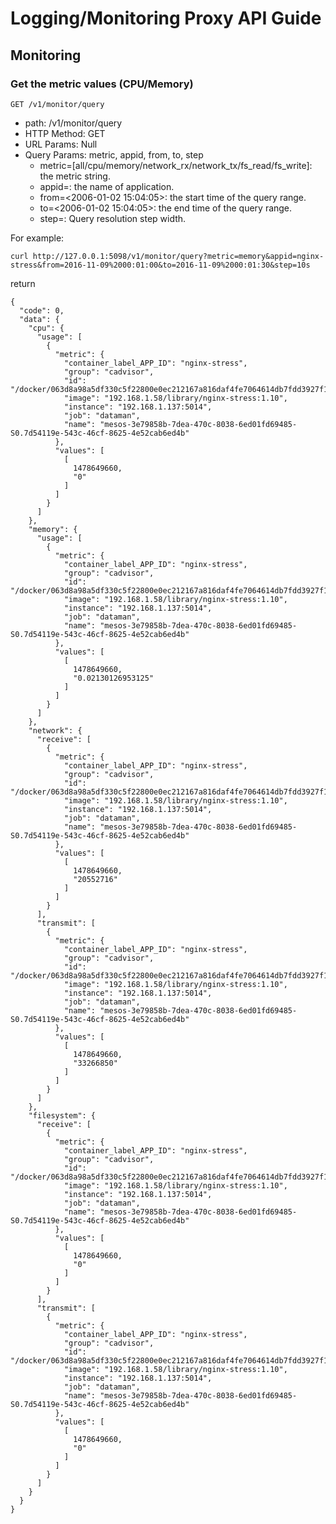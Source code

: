# Logging/Monitoring Proxy API Guide

## Monitoring

### Get the metric values (CPU/Memory)

```GET /v1/monitor/query```

- path: /v1/monitor/query
- HTTP Method: GET
- URL Params: Null
- Query Params: metric, appid, from, to, step
  - metric=[all/cpu/memory/network_rx/network_tx/fs_read/fs_write]: the metric string.
  - appid=<string>: the name of application.
  - from=<2006-01-02 15:04:05>: the start time of the query range.
  - to=<2006-01-02 15:04:05>: the end time of the query range.
  - step=<duration>: Query resolution step width.

For example:
```
curl http://127.0.0.1:5098/v1/monitor/query?metric=memory&appid=nginx-stress&from=2016-11-09%2000:01:00&to=2016-11-09%2000:01:30&step=10s
```
return
```
{
  "code": 0,
  "data": {
    "cpu": {
      "usage": [
        {
          "metric": {
            "container_label_APP_ID": "nginx-stress",
            "group": "cadvisor",
            "id": "/docker/063d8a98a5df330c5f22800e0ec212167a816daf4fe7064614db7fdd3927f12a",
            "image": "192.168.1.58/library/nginx-stress:1.10",
            "instance": "192.168.1.137:5014",
            "job": "dataman",
            "name": "mesos-3e79858b-7dea-470c-8038-6ed01fd69485-S0.7d54119e-543c-46cf-8625-4e52cab6ed4b"
          },
          "values": [
            [
              1478649660,
              "0"
            ]
          ]
        }
      ]
    },
    "memory": {
      "usage": [
        {
          "metric": {
            "container_label_APP_ID": "nginx-stress",
            "group": "cadvisor",
            "id": "/docker/063d8a98a5df330c5f22800e0ec212167a816daf4fe7064614db7fdd3927f12a",
            "image": "192.168.1.58/library/nginx-stress:1.10",
            "instance": "192.168.1.137:5014",
            "job": "dataman",
            "name": "mesos-3e79858b-7dea-470c-8038-6ed01fd69485-S0.7d54119e-543c-46cf-8625-4e52cab6ed4b"
          },
          "values": [
            [
              1478649660,
              "0.02130126953125"
            ]
          ]
        }
      ]
    },
    "network": {
      "receive": [
        {
          "metric": {
            "container_label_APP_ID": "nginx-stress",
            "group": "cadvisor",
            "id": "/docker/063d8a98a5df330c5f22800e0ec212167a816daf4fe7064614db7fdd3927f12a",
            "image": "192.168.1.58/library/nginx-stress:1.10",
            "instance": "192.168.1.137:5014",
            "job": "dataman",
            "name": "mesos-3e79858b-7dea-470c-8038-6ed01fd69485-S0.7d54119e-543c-46cf-8625-4e52cab6ed4b"
          },
          "values": [
            [
              1478649660,
              "20552716"
            ]
          ]
        }
      ],
      "transmit": [
        {
          "metric": {
            "container_label_APP_ID": "nginx-stress",
            "group": "cadvisor",
            "id": "/docker/063d8a98a5df330c5f22800e0ec212167a816daf4fe7064614db7fdd3927f12a",
            "image": "192.168.1.58/library/nginx-stress:1.10",
            "instance": "192.168.1.137:5014",
            "job": "dataman",
            "name": "mesos-3e79858b-7dea-470c-8038-6ed01fd69485-S0.7d54119e-543c-46cf-8625-4e52cab6ed4b"
          },
          "values": [
            [
              1478649660,
              "33266850"
            ]
          ]
        }
      ]
    },
    "filesystem": {
      "receive": [
        {
          "metric": {
            "container_label_APP_ID": "nginx-stress",
            "group": "cadvisor",
            "id": "/docker/063d8a98a5df330c5f22800e0ec212167a816daf4fe7064614db7fdd3927f12a",
            "image": "192.168.1.58/library/nginx-stress:1.10",
            "instance": "192.168.1.137:5014",
            "job": "dataman",
            "name": "mesos-3e79858b-7dea-470c-8038-6ed01fd69485-S0.7d54119e-543c-46cf-8625-4e52cab6ed4b"
          },
          "values": [
            [
              1478649660,
              "0"
            ]
          ]
        }
      ],
      "transmit": [
        {
          "metric": {
            "container_label_APP_ID": "nginx-stress",
            "group": "cadvisor",
            "id": "/docker/063d8a98a5df330c5f22800e0ec212167a816daf4fe7064614db7fdd3927f12a",
            "image": "192.168.1.58/library/nginx-stress:1.10",
            "instance": "192.168.1.137:5014",
            "job": "dataman",
            "name": "mesos-3e79858b-7dea-470c-8038-6ed01fd69485-S0.7d54119e-543c-46cf-8625-4e52cab6ed4b"
          },
          "values": [
            [
              1478649660,
              "0"
            ]
          ]
        }
      ]
    }
  }
}
```
